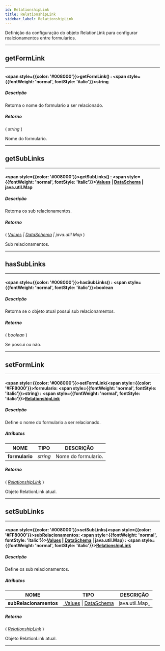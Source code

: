 ```yaml
---
id: RelationshipLink
title: RelationshipLink
sidebar_label: RelationshipLink
---
```


Definição da configuração do objeto RelationLink para configurar realcionamentos entre formularios.

---

## getFormLink

---

#### <span style={{color: '#008000'}}>getFormLink</span>() : <span style={{fontWeight: 'normal', fontStyle: 'italic'}}>string</span>
##### Descrição

Retorna o nome do formulario a ser relacionado.

##### Retorno

( _string_ )

Nome do formulario.

---

## getSubLinks

---

#### <span style={{color: '#008000'}}>getSubLinks</span>() : <span style={{fontWeight: 'normal', fontStyle: 'italic'}}>[Values](/docs/library/objects/Values) &#124; [DataSchema](/docs/library/objects/DataSchema) | java.util.Map</span>
##### Descrição

Retorna os sub relacionamentos.

##### Retorno

( _[Values](/docs/library/objects/Values) &#124; [DataSchema](/docs/library/objects/DataSchema) | java.util.Map_ )

Sub relacionamentos.

---

## hasSubLinks

---

#### <span style={{color: '#008000'}}>hasSubLinks</span>() : <span style={{fontWeight: 'normal', fontStyle: 'italic'}}>boolean</span>
##### Descrição

Retorna se o objeto atual possui sub relacionamentos.

##### Retorno

( _boolean_ )

Se possui ou não.

---

## setFormLink

---

#### <span style={{color: '#008000'}}>setFormLink</span>(<span style={{color: '#FF8000'}}>formulario</span>: <span style={{fontWeight: 'normal', fontStyle: 'italic'}}>string</span>) : <span style={{fontWeight: 'normal', fontStyle: 'italic'}}>[RelationshipLink](/docs/library/objects/RelationshipLink)</span>
##### Descrição

Define o nome do formulario a ser relacionado.

##### Atributos

| NOME | TIPO | DESCRIÇÃO |
|---|---|---|
| **formulario** | _string_ | Nome do formulario. |

##### Retorno

( _[RelationshipLink](/docs/library/objects/RelationshipLink)_ )

Objeto RelationLink atual.

---

## setSubLinks

---

#### <span style={{color: '#008000'}}>setSubLinks</span>(<span style={{color: '#FF8000'}}>subRelacionamentos</span>: <span style={{fontWeight: 'normal', fontStyle: 'italic'}}>[Values](/docs/library/objects/Values) &#124; [DataSchema](/docs/library/objects/DataSchema) | java.util.Map</span>) : <span style={{fontWeight: 'normal', fontStyle: 'italic'}}>[RelationshipLink](/docs/library/objects/RelationshipLink)</span>
##### Descrição

Define os sub relacionamentos.

##### Atributos

| NOME | TIPO | DESCRIÇÃO |
|---|---|---|
| **subRelacionamentos** | _[Values](/docs/library/objects/Values) &#124; [DataSchema](/docs/library/objects/DataSchema) | java.util.Map_ | Sub relacionamentos. |

##### Retorno

( _[RelationshipLink](/docs/library/objects/RelationshipLink)_ )

Objeto RelationLink atual.

---

